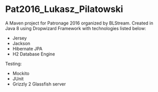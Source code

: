 # Pat2016_Lukasz_Pilatowski

A Maven project for Patronage 2016 organized by BLStream. Created in Java 8 using Dropwizard Framework with technologies listed below:
- Jersey
- Jackson
- Hibernate JPA
- H2 Database Engine

Testing: 
- Mockito
- JUnit
- Grizzly 2 Glassfish server
